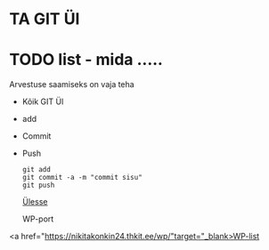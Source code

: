 # TA GIT Ül
<a name="readme-top"></a>
# TODO list - mida .....
Arvestuse saamiseks on vaja teha
* Kõik GIT Ül
* add
* Commit
* Push
  ````````
  git add
  git commit -a -m "commit sisu"
  git push
  ````````

  <a href="readme-top">Ülesse</a>

  WP-port

<a href="https://nikitakonkin24.thkit.ee/wp/"target="_blank>WP-list</a>
